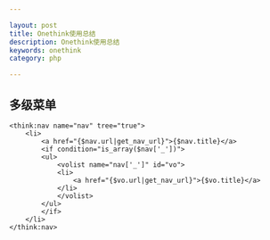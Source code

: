 ```yaml
---

layout: post
title: Onethink使用总结
description: Onethink使用总结
keywords: onethink
category: php

---
```

## 多级菜单
	<think:nav name="nav" tree="true">
		<li>
			<a href="{$nav.url|get_nav_url}">{$nav.title}</a>
			<if condition="is_array($nav['_'])">
			<ul>
				<volist name="nav['_']" id="vo">
				<li>
					<a href="{$vo.url|get_nav_url}">{$vo.title}</a>
				</li>
				</volist>
			</ul>
			</if>
		</li>
	</think:nav>

